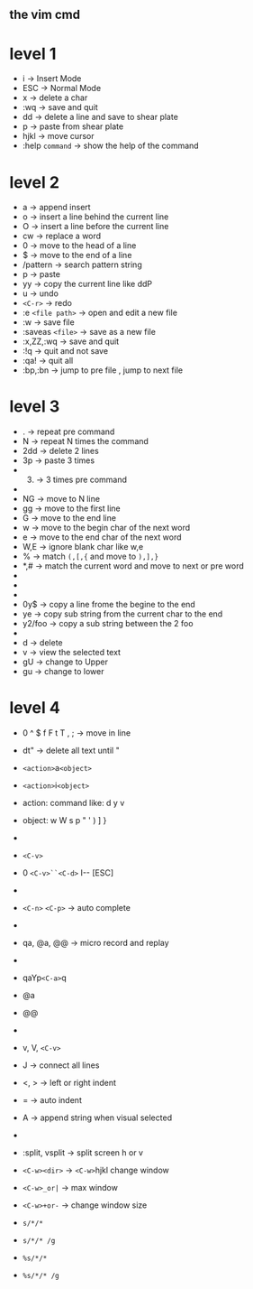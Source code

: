 ## the vim cmd

level 1
=====================================
* i -> Insert Mode
* ESC -> Normal Mode
* x -> delete a char
* :wq -> save and quit
* dd -> delete a line and save to shear plate
* p -> paste from shear plate
* hjkl -> move cursor
* :help `command` -> show the help of the command
 
level 2
=====================================
* a -> append insert
* o -> insert a line behind the current line
* O -> insert a line before the current line
* cw -> replace a word
* 0 -> move to the head of a line 
* $ -> move to the end of a line
* /pattern -> search pattern string
* p -> paste
* yy -> copy the current line like ddP
* u -> undo
* `<C-r>` -> redo
* :e `<file path>` -> open and edit a new file
* :w -> save file
* :saveas `<file>` -> save as a new file
* :x,ZZ,:wq -> save and quit
* :!q -> quit and not save
* :qa! -> quit all
* :bp,:bn -> jump to pre file , jump to next file

level 3
=====================================
* . -> repeat pre command
* N<command> -> repeat N times the command
* 2dd -> delete 2 lines
* 3p -> paste 3 times
* 3. -> 3 times pre command
* 
* NG -> move to N line
* gg -> move to the first line
* G -> move to the end line
* w -> move to the begin char of the next word
* e -> move to the end char of the next word
* W,E -> ignore blank char like w,e
* % -> match `(,[,{` and move to `),],}`
* *,# -> match the current word and move to next or pre word
* 
* <start position><command><end position>
* 
* 0y$ -> copy a line frome the begine to the end 
* ye -> copy sub string from the current char to the end
* y2/foo -> copy a sub string between the 2 foo
* 
* d -> delete
* v -> view the selected text
* gU -> change to Upper 
* gu -> change to lower

level 4
=====================================
* 0 ^ $ f F t T , ; -> move in line
* dt" -> delete all text until "
* `<action>`a`<object>`
* `<action>`i`<object>`
* action: command like: d y v
* object: w W s p " ' ) ] }
* 
* `<C-v>`
* 0 `<C-v>``<C-d>` I-- [ESC]
* 
* `<C-n>` `<C-p>` -> auto complete
* 
* qa, @a, @@ -> micro record and replay
* 
* qaYp`<C-a>`q
* @a
* @@
* 
* v, V, `<C-v>`
* J -> connect all lines
* <, > -> left or right indent
* = -> auto indent
* A -> append string when visual selected
* 
* :split, vsplit -> split screen h or v
* `<C-w><dir>` -> `<C-w>`hjkl change window
* `<C-w>_or|` -> max window
* `<C-w>+or-` -> change window size

* `s/*/*` 
* `s/*/* /g`
* `%s/*/* `
* `%s/*/* /g` 
